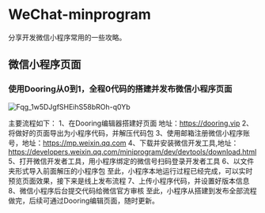 # WeChat-minprogram
分享开发微信小程序常用的一些攻略。

## 微信小程序页面

### 使用Dooring从0到1，全程0代码的搭建并发布微信小程序页面
![Fqg_1w5DJgfSHEihS58bROh-q0Yb](https://github.com/JunHuaBai96/WeChat-minprogram/assets/102909786/77425146-e393-437c-b6f4-d172f8ccf4e4)

主要流程如下：
1、在Dooring编辑器搭建好页面 地址：https://dooring.vip
2、将做好的页面导出为小程序代码，并解压代码包
3、使用邮箱注册微信小程序账号，地址：https://mp.weixin.qq.com
4、下载并安装微信开发工具,地址：https://developers.weixin.qq.com/miniprogram/dev/devtools/download.html
5、打开微信开发者工具，用小程序绑定的微信号扫码登录开发者工具
6、以文件夹形式导入前面解压的小程序包
至此，小程序本地运行过程已经完成，可以实时预览页面效果，接下来是线上发布流程
7、上传小程序代码，并设置好版本信息
8、微信小程序后台提交代码给微信官方审核
至此，小程序从搭建到发布全部流程做完，后续可通过Dooring编辑页面，随时更新。
